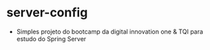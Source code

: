# server-config

* Simples projeto do bootcamp da digital innovation one & TQI para estudo do Spring Server
   
